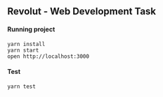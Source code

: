 ## Revolut - Web Development Task

#### Running project

```
yarn install
yarn start
open http://localhost:3000
```

#### Test
```
yarn test
```

